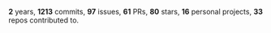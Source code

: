 **2** years, **1213** commits, **97** issues, **61** PRs, **80** stars, **16** personal projects, **33** repos contributed to.
